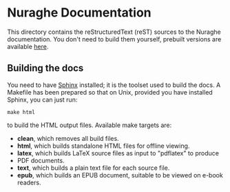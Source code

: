 Nuraghe Documentation
=====================
This directory contains the reStructuredText (reST) sources to the Nuraghe
documentation.  You don't need to build them yourself, prebuilt versions are
available [here](http://nuraghe.readthedocs.org/).


Building the docs
-----------------
You need to have [Sphinx](http://sphinx-doc.org/) installed; it is the toolset
used to build the docs. A Makefile has been prepared so that on Unix, provided 
you have installed Sphinx, you can just run:

```
make html
```

to build the HTML output files. Available make targets are:

- **clean**, which removes all build files.
- **html**, which builds standalone HTML files for offline viewing.
- **latex**, which builds LaTeX source files as input to "pdflatex" to produce
- PDF documents.
- **text**, which builds a plain text file for each source file.
- **epub**, which builds an EPUB document, suitable to be viewed on e-book
  readers.
